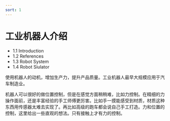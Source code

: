 ```yaml
---
sort: 1
---
```

# 工业机器人介绍

- 1.1 Introduction
- 1.2 References
- 1.3 Robot System
- 1.4 Robot Siulator

使用机器人的动机，增加生产力，提升产品质量。工业机器人最早大规模应用于汽车制造业。

机器人可以很好的做位置控制，但是在感觉方面稍稍难，比如力控制。在精细的力操作面前，还是丰富经验的手工师傅更厉害。比如手一摸能感受到材质，材质这种东西用传感器太难去实现了。再比如高级的跑车都会说自己手工打造。力和位置的控制，这里给出一些直观的想法。只有接触上才有力的控制。








